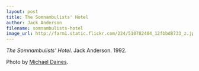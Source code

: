 ```yaml
---
layout: post
title: The Somnambulists' Hotel
author: Jack Anderson
filename: somnambulists-hotel
image_url: http://farm1.static.flickr.com/224/510782404_12fbbd8733_z.jpg
---
```


_The Somnambulists' Hotel_.  Jack Anderson.  1992.

Photo by [Michael Daines](http://www.flickr.com/photos/ax2groin/510782404/).